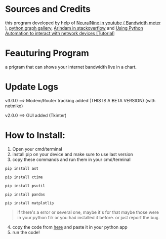 # Sources and Credits
this program developed by help of [NeuralNine in youtube ( Bandwidth meter )](https://youtu.be/O76lnYFvbTU), [python graph gallery](https://www.python-graph-gallery.com/all-charts/), [Arindam in stackoverflow](https://stackoverflow.com/a/49414499/20157443) and [Using Python Automation to interact with network devices [Tutorial]](https://hub.packtpub.com/using-python-automation-to-interact-with-network-devices-tutorial/)
# Feauturing Program
a prigram that can shows your internet bandwidth live in a chart.
# Update Logs
v3.0.0 ==> Modem/Router tracking added (THIS IS A BETA VERSION) (with netmiko)

v2.0.0 ==> GUI added (Tkinter)
# How to Install:
1) Open your cmd/terminal
2) install pip on your device and make sure to use last version
3) copy these commands and run them in your cmd/terminal

```
pip install ast

pip install ctime

pip install psutil

pip install pandas

pip install matplotlip

```

>if there's a error or several one, maybe it's for that maybe those were in your python filr or you had installed it before. or just report the bug.
4) copy the code from [here](https://github.com/amiraligpu/Internet_Bandwidth_Chart_Live/blob/main/Bandwidth%20meter%201.0.0.py) and paste it in your python app
5) run the code!
